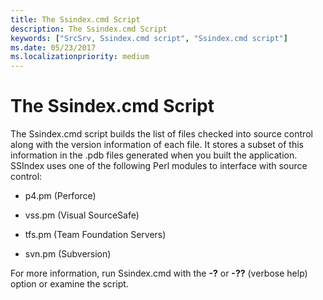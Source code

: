 ```yaml
---
title: The Ssindex.cmd Script
description: The Ssindex.cmd Script
keywords: ["SrcSrv, Ssindex.cmd script", "Ssindex.cmd script"]
ms.date: 05/23/2017
ms.localizationpriority: medium
---
```


# The Ssindex.cmd Script


The Ssindex.cmd script builds the list of files checked into source control along with the version information of each file. It stores a subset of this information in the .pdb files generated when you built the application. SSIndex uses one of the following Perl modules to interface with source control:

-   p4.pm (Perforce)

-   vss.pm (Visual SourceSafe)

-   tfs.pm (Team Foundation Servers)

-   svn.pm (Subversion)

For more information, run Ssindex.cmd with the **-?** or **-??** (verbose help) option or examine the script.

 

 





